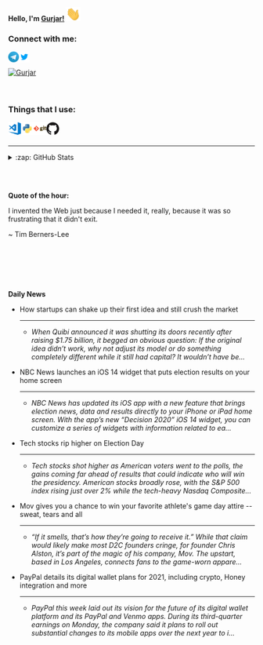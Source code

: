 #### Hello, I'm [Gurjar!](https://GurjarKing.github.io) <img src="https://raw.githubusercontent.com/ABSphreak/ABSphreak/master/gifs/Hi.gif" width="30px"></h2>


### Connect with me:

[<img align="left" alt="Gurjar | Telegram" width="22px" src="https://raw.githubusercontent.com/github/explore/80688e429a7d4ef2fca1e82350fe8e3517d3494d/topics/telegram/telegram.png" />][Telegram]
[<img align="left" alt="Gurjar | Twitter" width="22px" src="https://raw.githubusercontent.com/github/explore/80688e429a7d4ef2fca1e82350fe8e3517d3494d/topics/twitter/twitter.png" />][Twitter]
<br >
<br >
<a href="https://github.com/GurjarKing"><img src="https://komarev.com/ghpvc/?username=GurjarKing" alt="Gurjar" /></a> <br />
<br />
<br />
<!-- <br >

![](https://visitor-badge.glitch.me/badge?page_id=GurjarKing)

<br /> -->

### Things that I use:

[<img align="left" alt="Visual Studio Code" width="26px" src="https://raw.githubusercontent.com/github/explore/80688e429a7d4ef2fca1e82350fe8e3517d3494d/topics/visual-studio-code/visual-studio-code.png" />][VSCode]
[<img align="left" alt="Python" width="26px" src="https://raw.githubusercontent.com/github/explore/80688e429a7d4ef2fca1e82350fe8e3517d3494d/topics/python/python.png" />][Python]
[<img align="left" alt="Git" width="26px" src="https://raw.githubusercontent.com/github/explore/80688e429a7d4ef2fca1e82350fe8e3517d3494d/topics/git/git.png" />][Git]
[<img align="left" alt="GitHub" width="26px" src="https://raw.githubusercontent.com/github/explore/78df643247d429f6cc873026c0622819ad797942/topics/github/github.png" />][Github]

<br />
<br />

---
<details>
  <summary>:zap: GitHub Stats</summary>

<img align="left" alt="Gurjar's Github Stats" src="https://github-readme-stats.vercel.app/api?username=GurjarKing&show_icons=true&hide_border=true&count_private=true&include_all_commit=true&theme=algolia" />

</details>

<!-- ### 🔔 My latest tweet
<a href="https://twitter.com/Gurjar_King43" target="_blank">
	<img src="https://github.com/GurjarKing/GurjarKing/raw/master/tweet.png" width="70%" align="center" alt="Click to view on Twitter" title="My latest tweet, as an image"/>
</a> -->
<br>

<pre>

</pre>

**Quote of the hour:**

I invented the Web just because I needed it, really, because it was so frustrating that it didn't exit.

~ Tim Berners-Lee
<pre>

</pre>
<br>
<pre>


</pre>
<strong>Daily News</strong>
  
  - How startups can shake up their first idea and still crush the market
     <hr/>
     
      - *When Quibi announced it was shutting its doors recently after raising $1.75 billion, it begged an obvious question: If the original idea didn’t work, why not adjust its model or do something completely different while it still had capital? It wouldn’t have be…*
     
  - NBC News launches an iOS 14 widget that puts election results on your home screen
      <hr/>
      
      - *NBC News has updated its iOS app with a new feature that brings election news, data and results directly to your iPhone or iPad home screen. With the app’s new “Decision 2020” iOS 14 widget, you can customize a series of widgets with information related to ea…*
      
  - Tech stocks rip higher on Election Day
      <hr/>
      
      - *Tech stocks shot higher as American voters went to the polls, the gains coming far ahead of results that could indicate who will win the presidency. American stocks broadly rose, with the S&P 500 index rising just over 2% while the tech-heavy Nasdaq Composite…*
      
  - Mov gives you a chance to win your favorite athlete's game day attire -- sweat, tears and all
      <hr/>
      
      - *“If it smells, that’s how they’re going to receive it.” While that claim would likely make most D2C founders cringe, for founder Chris Alston, it’s part of the magic of his company, Mov. The upstart, based in Los Angeles, connects fans to the game-worn appare…*
       
  - PayPal details its digital wallet plans for 2021, including crypto, Honey integration and more
      <hr/>
       
       - *PayPal this week laid out its vision for the future of its digital wallet platform and its PayPal and Venmo apps. During its third-quarter earnings on Monday, the company said it plans to roll out substantial changes to its mobile apps over the next year to i…*
      

<br />

[VSCode]: https://code.visualstudio.com/
[Python]: https://www.python.org/
[Git]: https://git-scm.com/
[Github]: https://github.com/
[Telegram]: https://t.me/Gurjar_King/
[Twitter]: https://twitter.com/Gurjar_King43/
